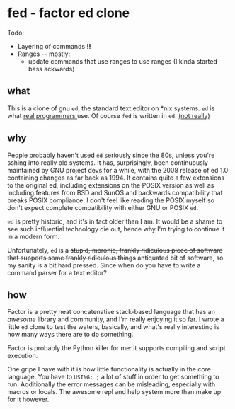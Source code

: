 # fed - factor ed clone

Todo:

* Layering of commands **!!**
* Ranges -- mostly:
  * update commands that use ranges to use ranges (I kinda started bass
  ackwards)

## what

This is a clone of gnu `ed`, the standard text editor on \*nix systems. `ed`
is what [real programmers
](http://explainxkcd.com/wiki/index.php/378:_Real_Programmers) use. Of course
`fed` is written in `ed`. [(not really)](https://github.com/neovim/neovim)

## why

People probably haven't used `ed` seriously since the 80s, unless you're
sshing into really old systems. It has, surprisingly, been continuously
maintained by GNU project devs for a while, with the 2008 release of ed
1.0 containing changes as far back as 1994. It contains quite a few
extensions to the original ed, including extensions on the POSIX version as
well as including features from BSD and SunOS and backwards compatibility
that breaks POSIX compliance. I don't feel like reading the POSIX myself so
don't expect complete compatibility with either GNU or POSIX `ed`.

`ed` is pretty historic, and it's in fact older than I am. It would be a
shame to see such influential technology die out, hence why I'm trying to
continue it in a modern form.

Unfortunately, `ed` is a ~~stupid, moronic, frankly ridiculous piece of
software that supports some frankly ridiculous things~~ antiquated bit of
software, so my sanity is a bit hard pressed. Since when do you have to write
a command parser for a text editor?

## how

Factor is a pretty neat concatenative stack-based language that has an
*awesome* library and community, and I'm really enjoying it so far. I wrote
a little `ed` clone to test the waters, basically, and what's really
interesting is how many ways there are to do something.

Factor is probably the Python killer for me: it supports compiling and script
execution.

One gripe I have with it is how little functionality is actually in the core
language. You have to `USING: ;` a lot of stuff in order to get something to
run. Additionally the error messages can be misleading, especially with macros
or locals. The awesome repl and help system more than make up for it however.

